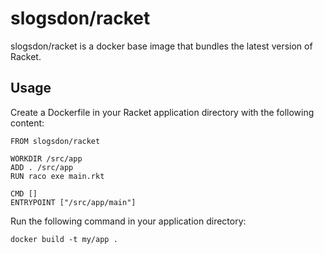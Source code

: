 # slogsdon/racket

slogsdon/racket is a docker base image that bundles the latest version of Racket.

## Usage

Create a Dockerfile in your Racket application directory with the following content:

    FROM slogsdon/racket
          
    WORKDIR /src/app
    ADD . /src/app
    RUN raco exe main.rkt
                          
    CMD []
    ENTRYPOINT ["/src/app/main"]

Run the following command in your application directory:

    docker build -t my/app .
